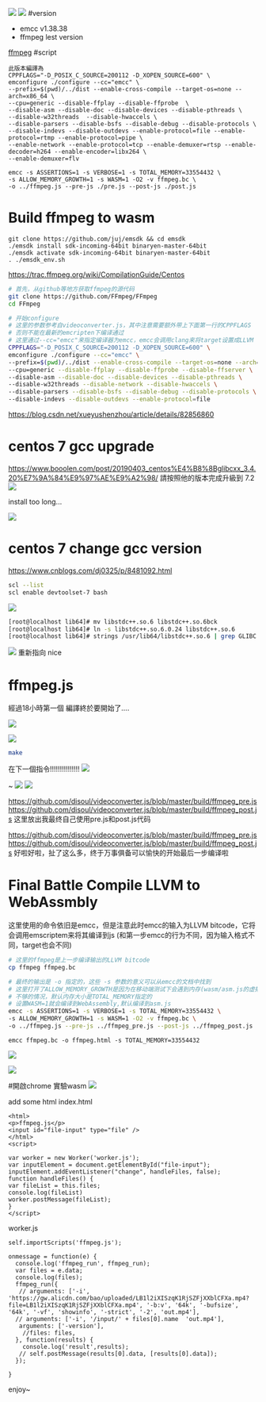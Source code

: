 ![](https://i.imgur.com/yUFRvAE.png)
![](https://i.imgur.com/7oeSCLz.png)
#version
* emcc v1.38.38
* ffmpeg lest version

[ffmpeg](https://github.com/FFmpeg/FFmpeg.git)
#script
```
此版本編譯為
CPPFLAGS="-D_POSIX_C_SOURCE=200112 -D_XOPEN_SOURCE=600" \
emconfigure ./configure --cc="emcc" \
--prefix=$(pwd)/../dist --enable-cross-compile --target-os=none --arch=x86_64 \
--cpu=generic --disable-ffplay --disable-ffprobe  \
--disable-asm --disable-doc --disable-devices --disable-pthreads \
--disable-w32threads  --disable-hwaccels \
--disable-parsers --disable-bsfs --disable-debug --disable-protocols \
--disable-indevs --disable-outdevs --enable-protocol=file --enable-protocol=rtmp --enable-protocol=pipe \
--enable-network --enable-protocol=tcp --enable-demuxer=rtsp --enable-decoder=h264 --enable-encoder=libx264 \
--enable-demuxer=flv 

emcc -s ASSERTIONS=1 -s VERBOSE=1 -s TOTAL_MEMORY=33554432 \
-s ALLOW_MEMORY_GROWTH=1 -s WASM=1 -O2 -v ffmpeg.bc \
-o ../ffmpeg.js --pre-js ./pre.js --post-js ./post.js
```




# Build ffmpeg to wasm
```
git clone https://github.com/juj/emsdk && cd emsdk 
./emsdk install sdk-incoming-64bit binaryen-master-64bit 
./emsdk activate sdk-incoming-64bit binaryen-master-64bit
. ./emsdk_env.sh
```


https://trac.ffmpeg.org/wiki/CompilationGuide/Centos

```bash
# 首先，从github等地方获取ffmpeg的源代码
git clone https://github.com/FFmpeg/FFmpeg
cd FFmpeg

# 开始configure
# 这里的参数参考自videoconverter.js，其中注意需要额外带上下面第一行的CPPFLAGS
# 否则不能在最新的emcripten下编译通过
# 这里通过--cc="emcc"来指定编译器为emcc，emcc会调用clang来将target设置成LLVM
CPPFLAGS="-D_POSIX_C_SOURCE=200112 -D_XOPEN_SOURCE=600" \
emconfigure ./configure --cc="emcc" \
--prefix=$(pwd)/../dist --enable-cross-compile --target-os=none --arch=x86_64 \
--cpu=generic --disable-ffplay --disable-ffprobe --disable-ffserver \
--disable-asm --disable-doc --disable-devices --disable-pthreads \
--disable-w32threads --disable-network --disable-hwaccels \
--disable-parsers --disable-bsfs --disable-debug --disable-protocols \
--disable-indevs --disable-outdevs --enable-protocol=file
```
https://blog.csdn.net/xueyushenzhou/article/details/82856860

# centos 7 gcc upgrade
https://www.booolen.com/post/20190403_centos%E4%B8%8Bglibcxx_3.4.20%E7%9A%84%E9%97%AE%E9%A2%98/
請按照他的版本完成升級到 7.2
![](https://i.imgur.com/tqEsrsg.png)

install too long...

![](https://i.imgur.com/UcaTiCE.png)

# centos 7 change gcc version
https://www.cnblogs.com/dj0325/p/8481092.html
```bash
scl --list
scl enable devtoolset-7 bash
```
![](https://i.imgur.com/ktlrnBU.png)



```bash
[root@localhost lib64]# mv libstdc++.so.6 libstdc++.so.6bck
[root@localhost lib64]# ln -s libstdc++.so.6.0.24 libstdc++.so.6
[root@localhost lib64]# strings /usr/lib64/libstdc++.so.6 | grep GLIBC

```
![](https://i.imgur.com/ImDzjy5.png)
重新指向
nice

# ffmpeg.js
經過18小時第一個 編譯終於要開始了....

![](https://i.imgur.com/C5t0IRP.png)

![](https://i.imgur.com/iQGuhnT.png)

```bash
make
```
在下一個指令!!!!!!!!!!!!!!!
![](https://i.imgur.com/4iGe0Mz.png)

~
![](https://i.imgur.com/w13jDtO.png)
![](https://i.imgur.com/Colvmec.png)

https://github.com/disoul/videoconverter.js/blob/master/build/ffmpeg_pre.js
https://github.com/disoul/videoconverter.js/blob/master/build/ffmpeg_post.js
这里放出我最终自己使用pre.js和post.js代码

https://github.com/disoul/videoconverter.js/blob/master/build/ffmpeg_pre.js
https://github.com/disoul/videoconverter.js/blob/master/build/ffmpeg_post.js
好啦好啦，扯了这么多，终于万事俱备可以愉快的开始最后一步编译啦

# Final Battle Compile LLVM to WebAssmbly
这里使用的命令依旧是emcc，但是注意此时emcc的输入为LLVM bitcode，它将会调用emscriptem来将其编译到js (和第一步emcc的行为不同，因为输入格式不同，target也会不同)
```bash
# 这里的ffmpeg是上一步编译输出的LLVM bitcode
cp ffmpeg ffmpeg.bc

# 最终的输出是 -o 指定的，这些 -s 参数的意义可以从emcc的文档中找到
# 这里打开了ALLOW_MEMORY_GROWTH是因为在移动端测试下会遇到内存(wasm/asm.js的虚拟内存)
# 不够的情况，默认内存大小是TOTAL_MEMORY指定的
# 设置WASM=1就会编译到WebAssembly,默认编译到asm.js
emcc -s ASSERTIONS=1 -s VERBOSE=1 -s TOTAL_MEMORY=33554432 \
-s ALLOW_MEMORY_GROWTH=1 -s WASM=1 -O2 -v ffmpeg.bc \
-o ../ffmpeg.js --pre-js ../ffmpeg_pre.js --post-js ../ffmpeg_post.js
```

```
emcc ffmpeg.bc -o ffmpeg.html -s TOTAL_MEMORY=33554432 

```

![](https://i.imgur.com/xZywvUo.png)


![](https://i.imgur.com/q33aM2N.png)

#開啟chrome 實驗wasm
![](https://i.imgur.com/gKKTZ0g.png)

add some html
index.html
```htmlmixed=
<html>
<p>ffmpeg.js</p>
<input id="file-input" type="file" />
</html>
<script>

var worker = new Worker('worker.js');
var inputElement = document.getElementById("file-input");
inputElement.addEventListener("change", handleFiles, false);
function handleFiles() {
var fileList = this.files; 
console.log(fileList)
worker.postMessage(fileList);
}
</script>
```

worker.js
```javascript=
self.importScripts('ffmpeg.js');

onmessage = function(e) {
  console.log('ffmpeg_run', ffmpeg_run);
  var files = e.data;
  console.log(files);
  ffmpeg_run({
   // arguments: ['-i', 'https://gw.alicdn.com/bao/uploaded/LB1l2iXISzqK1RjSZFjXXblCFXa.mp4?file=LB1l2iXISzqK1RjSZFjXXblCFXa.mp4', '-b:v', '64k', '-bufsize', '64k', '-vf', 'showinfo', '-strict', '-2', 'out.mp4'],
  // arguments: ['-i', '/input/' + files[0].name  'out.mp4'],
   arguments: ['-version'],
    //files: files,
  }, function(results) {
    console.log('result',results);
   // self.postMessage(results[0].data, [results[0].data]);
  });

}
```
enjoy~
